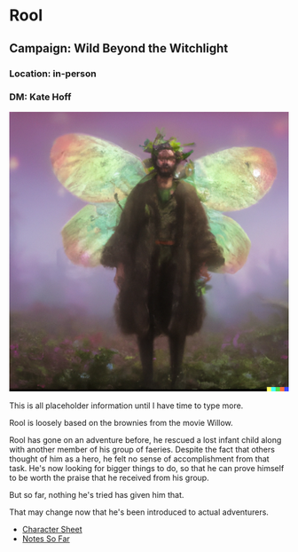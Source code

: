# Rool
## Campaign: Wild Beyond the Witchlight
### Location: in-person
### DM: Kate Hoff

![](RoolPortrait.png)

This is all placeholder information until I have time to type more.

Rool is loosely based on the brownies from the movie Willow.

Rool has gone on an adventure before, he rescued a lost infant child along with another member of his
group of faeries. Despite the fact that others thought of him as a hero, he felt no sense of accomplishment
from that task. He's now looking for bigger things to do, so that he can prove himself to be worth the 
praise that he received from his group.

But so far, nothing he's tried has given him that.

That may change now that he's been introduced to actual adventurers.

* [Character Sheet](https://ddb.ac/characters/73151462/6veXru)
* [Notes So Far](The%20Wild%20Beyond%20The%20Witchlight%20Session%200%20%5BD&D%5D.pdf)
